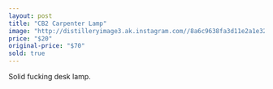 ```yaml
---
layout: post
title: "CB2 Carpenter Lamp"
image: "http://distilleryimage3.ak.instagram.com//8a6c9638fa3d11e2a1e322000a9e0853_7.jpg"
price: "$20"
original-price: "$70"
sold: true
---
```


Solid fucking desk lamp.
